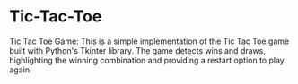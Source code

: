 # Tic-Tac-Toe
Tic Tac Toe Game: This is a simple implementation of the Tic Tac Toe game built with Python's Tkinter library. The game detects wins and draws, highlighting the winning combination and providing a restart option to play again
